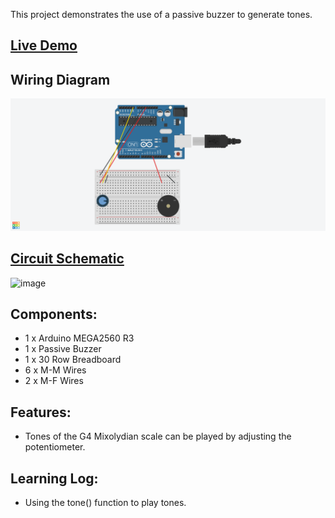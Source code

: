 This project demonstrates the use of a passive buzzer to generate tones.

## [Live Demo](https://photos.app.goo.gl/5FTUm7uHbLBfTUtr8)
[comment]: # (insert video in the next line)


## Wiring Diagram
![Image of Circuit](https://github.com/MFarabi619/Arduino/blob/main/Passive%20Buzzer/Passive%20Buzzer.png)

## [Circuit Schematic](https://github.com/MFarabi619/Arduino/blob/main/Passive%20Buzzer/Passive%20Buzzer.pdf)
![image]()

## Components:
- 1 x Arduino MEGA2560 R3
- 1 x Passive Buzzer
- 1 x 30 Row Breadboard
- 6 x M-M Wires
- 2 x M-F Wires

## Features:
- Tones of the G4 Mixolydian scale can be played by adjusting the potentiometer.

## Learning Log:
- Using the tone() function to play tones.